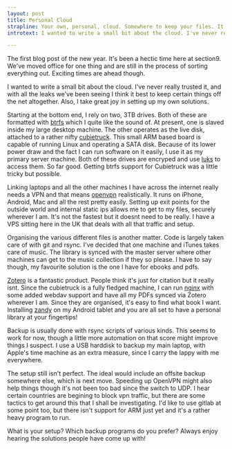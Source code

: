 ```yaml
---
layout: post
title: Personal Cloud
strapline: Your own, personal, cloud. Somewhere to keep your files. It gives you smiles!
introtext: I wanted to write a small bit about the cloud. I've never really trusted it, and with all the leaks we've been seeing I think it best to keep certain things off the net altogether. Also, I take great joy in setting up my own solutions.

---
```


The first blog post of the new year. It's been a hectic time here at section9. We've moved office for one thing and are still in the process of sorting everything out. Exciting times are ahead though.

I wanted to write a small bit about the cloud. I've never really trusted it, and with all the leaks we've been seeing I think it best to keep certain things off the net altogether. Also, I take great joy in setting up my own solutions.

Starting at the bottom end, I rely on two, 3TB drives. Both of these are formatted with [btrfs](https://en.wikipedia.org/wiki/Btrfs) which I quite like the sound of. At present, one is slaved inside my large desktop machine. The other operates as the live disk, attached to a rather nifty [cubietruck](http://cubieboard.org/tag/cubietruck/). This small ARM based board is capable of running Linux and operating a SATA disk. Because of its lower power draw and the fact I can run software on it easily, I use it as my primary server machine. Both of these drives are encryped and use [luks](https://code.google.com/p/cryptsetup/) to access them. So far good. Getting btrfs support for Cubietruck was a little tricky but possible.

Linking laptops and all the other machines I have across the internet really needs a VPN and that means [openvpn](https://openvpn.net/index.php/open-source.html) realistically. It runs on iPhone, Android, Mac and all the rest pretty easily. Setting up exit points for the outside world and internal static ips allows me to get to my files, securely wherever I am. It's not the fastest but it doesnt need to be really. I have a VPS sitting here in the UK that deals with all that traffic and setup.

Organising the various different files is another matter. Code is largely taken care of with git and rsync. I've decided that one machine and iTunes takes care of music. The library is synced with the master server where other machines can get to the music collection if they so please. I have to say though, my favourite solution is the one I have for ebooks and pdfs.

[Zotero](https://www.zotero.org) is a fantastic product. People think it's just for citation but it really isnt. Since the cubietruck is a fully fledged machine, I can run [nginx](http://nginx.org) with some added webdav support and have all my PDFs synced via Zotero wherever I am. Since they are organised, it's easy to find what book I want. Installing [zandy](https://play.google.com/store/apps/details?id=com.gimranov.zandy.app) on my Android tablet and you are all set to have a personal library at your fingertips!

Backup is usually done with rsync scripts of various kinds. This seems to work for now, though a little more automation on that score might improve things I suspect. I use a USB harddisk to backup my main laptop, with Apple's time machine as an extra measure, since I carry the lappy with me everywhere.

The setup still isn't perfect. The ideal would include an offsite backup somewhere else, which is next move. Speeding up OpenVPN might also help things though it's not been too bad since the switch to UDP. I hear certain countries are begining to block vpn traffic, but there are some tactics to get around this that I shall be investigating. I'd like to use gitlab at some point too, but there isn't support for ARM just yet and it's a rather heavy program to run.

What is your setup? Which backup programs do you prefer? Always enjoy hearing the solutions people have come up with!


